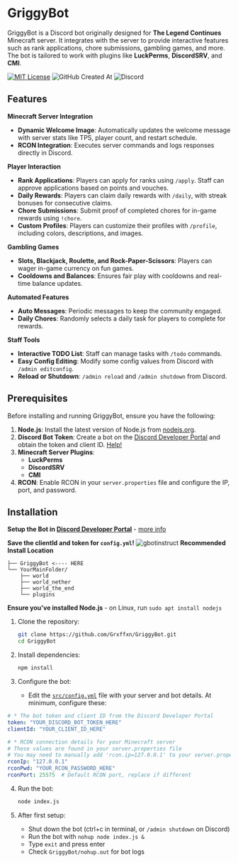 # GriggyBot
GriggyBot is a Discord bot originally designed for **The Legend Continues** Minecraft server. It integrates with the server to provide interactive features such as rank applications, chore submissions, gambling games, and more. The bot is tailored to work with plugins like **LuckPerms**, **DiscordSRV**, and **CMI**.

[![MIT License](https://img.shields.io/badge/License-MIT-green.svg)](https://choosealicense.com/licenses/mit/)
![GitHub Created At](https://img.shields.io/github/created-at/Grxffxn/GriggyBot)
![Discord](https://img.shields.io/discord/202157448776253441)


## Features

**Minecraft Server Integration**
- **Dynamic Welcome Image**: Automatically updates the welcome message with server stats like TPS, player count, and restart schedule.
- **RCON Integration**: Executes server commands and logs responses directly in Discord.

**Player Interaction**
- **Rank Applications**: Players can apply for ranks using `/apply`. Staff can approve applications based on points and vouches.
- **Daily Rewards**: Players can claim daily rewards with `/daily`, with streak bonuses for consecutive claims.
- **Chore Submissions**: Submit proof of completed chores for in-game rewards using `!chore`.
- **Custom Profiles**: Players can customize their profiles with `/profile`, including colors, descriptions, and images.

**Gambling Games**
- **Slots, Blackjack, Roulette, and Rock-Paper-Scissors**: Players can wager in-game currency on fun games.
- **Cooldowns and Balances**: Ensures fair play with cooldowns and real-time balance updates.

**Automated Features**
- **Auto Messages**: Periodic messages to keep the community engaged.
- **Daily Chores**: Randomly selects a daily task for players to complete for rewards.

**Staff Tools**
- **Interactive TODO List**: Staff can manage tasks with `/todo` commands.
- **Easy Config Editing**: Modify some config values from Discord with `/admin editconfig`.
- **Reload or Shutdown**: `/admin reload` and `/admin shutdown` from Discord.

## Prerequisites

Before installing and running GriggyBot, ensure you have the following:

1. **Node.js**: Install the latest version of Node.js from [nodejs.org](https://nodejs.org/).
2. **Discord Bot Token**: Create a bot on the [Discord Developer Portal](https://discord.com/developers/applications) and obtain the token and client ID. [Help!](https://discordjs.guide/preparations/setting-up-a-bot-application.html#creating-your-bot)
3. **Minecraft Server Plugins**:
   - **LuckPerms**
   - **DiscordSRV**
   - **CMI**
4. **RCON**: Enable RCON in your `server.properties` file and configure the IP, port, and password.

## Installation
**Setup the Bot in [Discord Developer Portal](https://discord.com/developers/applications)** - [more info](https://discordjs.guide/preparations/setting-up-a-bot-application.html#creating-your-bot)

**Save the clientId and token for `config.yml`!**
![gbotinstruct](https://github.com/user-attachments/assets/c85eb2a9-133b-4edf-8fd7-07fb30e7f531)
**Recommended Install Location**
```
├── GriggyBot <---- HERE
└── YourMainFolder/
    ├── world
    ├── world_nether
    ├── world_the_end
    └── plugins
```
**Ensure you've installed Node.js** - on Linux, run
`sudo apt install nodejs`

1. Clone the repository:
   ```bash
   git clone https://github.com/Grxffxn/GriggyBot.git
   cd GriggyBot
   ```

2. Install dependencies:
   ```bash
   npm install
   ```

3. Configure the bot:
   - Edit the [`src/config.yml`](src/config.yml) file with your server and bot details.
At minimum, configure these:
```yaml
# * The bot token and client ID from the Discord Developer Portal
token: "YOUR_DISCORD_BOT_TOKEN_HERE"
clientId: "YOUR_CLIENT_ID_HERE"

# * RCON connection details for your Minecraft server
# These values are found in your server.properties file
# You may need to manually add 'rcon.ip=127.0.0.1' to your server.properties
rconIp: "127.0.0.1"
rconPwd: "YOUR_RCON_PASSWORD_HERE"
rconPort: 25575  # Default RCON port, replace if different
```

4. Run the bot:
   ```bash
   node index.js
   ```

5. After first setup:
   - Shut down the bot (ctrl+c in terminal, or `/admin shutdown` on Discord)
   - Run the bot with `nohup node index.js &`
   - Type `exit` and press enter
   - Check `GriggyBot/nohup.out` for bot logs
